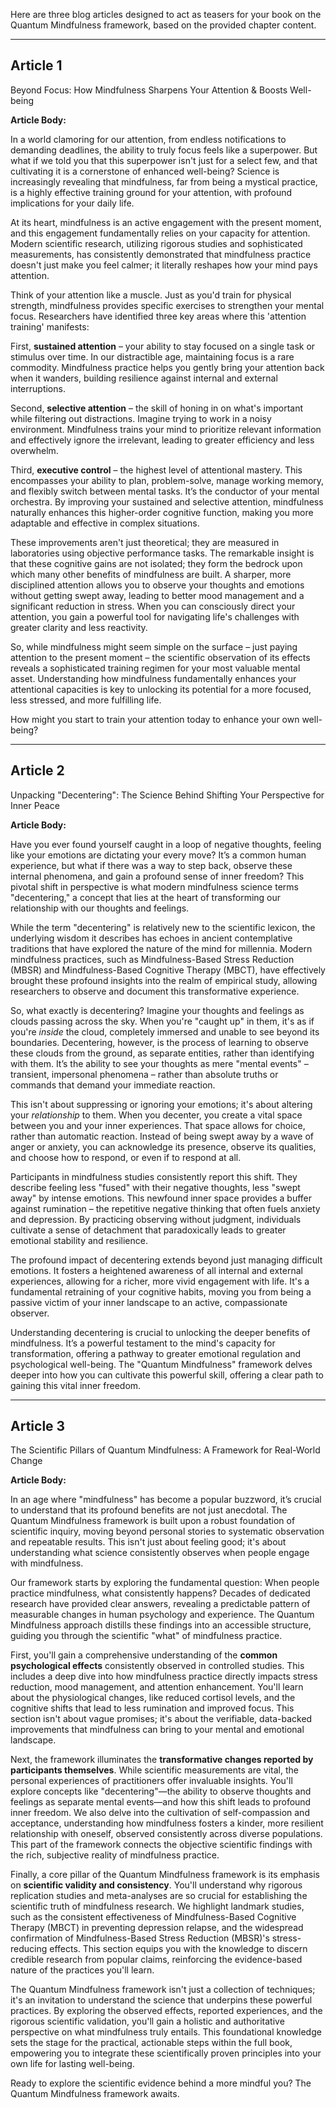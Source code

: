 Here are three blog articles designed to act as teasers for your book on the Quantum Mindfulness framework, based on the provided chapter content.

---

## Article 1

 Beyond Focus: How Mindfulness Sharpens Your Attention & Boosts Well-being

**Article Body:**

In a world clamoring for our attention, from endless notifications to demanding deadlines, the ability to truly focus feels like a superpower. But what if we told you that this superpower isn't just for a select few, and that cultivating it is a cornerstone of enhanced well-being? Science is increasingly revealing that mindfulness, far from being a mystical practice, is a highly effective training ground for your attention, with profound implications for your daily life.

At its heart, mindfulness is an active engagement with the present moment, and this engagement fundamentally relies on your capacity for attention. Modern scientific research, utilizing rigorous studies and sophisticated measurements, has consistently demonstrated that mindfulness practice doesn't just make you feel calmer; it literally reshapes how your mind pays attention.

Think of your attention like a muscle. Just as you'd train for physical strength, mindfulness provides specific exercises to strengthen your mental focus. Researchers have identified three key areas where this 'attention training' manifests:

First, **sustained attention** – your ability to stay focused on a single task or stimulus over time. In our distractible age, maintaining focus is a rare commodity. Mindfulness practice helps you gently bring your attention back when it wanders, building resilience against internal and external interruptions.

Second, **selective attention** – the skill of honing in on what's important while filtering out distractions. Imagine trying to work in a noisy environment. Mindfulness trains your mind to prioritize relevant information and effectively ignore the irrelevant, leading to greater efficiency and less overwhelm.

Third, **executive control** – the highest level of attentional mastery. This encompasses your ability to plan, problem-solve, manage working memory, and flexibly switch between mental tasks. It’s the conductor of your mental orchestra. By improving your sustained and selective attention, mindfulness naturally enhances this higher-order cognitive function, making you more adaptable and effective in complex situations.

These improvements aren't just theoretical; they are measured in laboratories using objective performance tasks. The remarkable insight is that these cognitive gains are not isolated; they form the bedrock upon which many other benefits of mindfulness are built. A sharper, more disciplined attention allows you to observe your thoughts and emotions without getting swept away, leading to better mood management and a significant reduction in stress. When you can consciously direct your attention, you gain a powerful tool for navigating life's challenges with greater clarity and less reactivity.

So, while mindfulness might seem simple on the surface – just paying attention to the present moment – the scientific observation of its effects reveals a sophisticated training regimen for your most valuable mental asset. Understanding how mindfulness fundamentally enhances your attentional capacities is key to unlocking its potential for a more focused, less stressed, and more fulfilling life.

How might you start to train your attention today to enhance your own well-being?

---

## Article 2

 Unpacking "Decentering": The Science Behind Shifting Your Perspective for Inner Peace

**Article Body:**

Have you ever found yourself caught in a loop of negative thoughts, feeling like your emotions are dictating your every move? It’s a common human experience, but what if there was a way to step back, observe these internal phenomena, and gain a profound sense of inner freedom? This pivotal shift in perspective is what modern mindfulness science terms "decentering," a concept that lies at the heart of transforming our relationship with our thoughts and feelings.

While the term "decentering" is relatively new to the scientific lexicon, the underlying wisdom it describes has echoes in ancient contemplative traditions that have explored the nature of the mind for millennia. Modern mindfulness practices, such as Mindfulness-Based Stress Reduction (MBSR) and Mindfulness-Based Cognitive Therapy (MBCT), have effectively brought these profound insights into the realm of empirical study, allowing researchers to observe and document this transformative experience.

So, what exactly is decentering? Imagine your thoughts and feelings as clouds passing across the sky. When you're "caught up" in them, it's as if you're *inside* the cloud, completely immersed and unable to see beyond its boundaries. Decentering, however, is the process of learning to observe these clouds from the ground, as separate entities, rather than identifying with them. It’s the ability to see your thoughts as mere "mental events" – transient, impersonal phenomena – rather than absolute truths or commands that demand your immediate reaction.

This isn't about suppressing or ignoring your emotions; it's about altering your *relationship* to them. When you decenter, you create a vital space between you and your inner experiences. That space allows for choice, rather than automatic reaction. Instead of being swept away by a wave of anger or anxiety, you can acknowledge its presence, observe its qualities, and choose how to respond, or even if to respond at all.

Participants in mindfulness studies consistently report this shift. They describe feeling less "fused" with their negative thoughts, less "swept away" by intense emotions. This newfound inner space provides a buffer against rumination – the repetitive negative thinking that often fuels anxiety and depression. By practicing observing without judgment, individuals cultivate a sense of detachment that paradoxically leads to greater emotional stability and resilience.

The profound impact of decentering extends beyond just managing difficult emotions. It fosters a heightened awareness of all internal and external experiences, allowing for a richer, more vivid engagement with life. It's a fundamental retraining of your cognitive habits, moving you from being a passive victim of your inner landscape to an active, compassionate observer.

Understanding decentering is crucial to unlocking the deeper benefits of mindfulness. It’s a powerful testament to the mind's capacity for transformation, offering a pathway to greater emotional regulation and psychological well-being. The "Quantum Mindfulness" framework delves deeper into how you can cultivate this powerful skill, offering a clear path to gaining this vital inner freedom.

---

## Article 3

 The Scientific Pillars of Quantum Mindfulness: A Framework for Real-World Change

**Article Body:**

In an age where "mindfulness" has become a popular buzzword, it’s crucial to understand that its profound benefits are not just anecdotal. The Quantum Mindfulness framework is built upon a robust foundation of scientific inquiry, moving beyond personal stories to systematic observation and repeatable results. This isn't just about feeling good; it's about understanding what science consistently observes when people engage with mindfulness.

Our framework starts by exploring the fundamental question: When people practice mindfulness, what consistently happens? Decades of dedicated research have provided clear answers, revealing a predictable pattern of measurable changes in human psychology and experience. The Quantum Mindfulness approach distills these findings into an accessible structure, guiding you through the scientific "what" of mindfulness practice.

First, you'll gain a comprehensive understanding of the **common psychological effects** consistently observed in controlled studies. This includes a deep dive into how mindfulness practice directly impacts stress reduction, mood management, and attention enhancement. You'll learn about the physiological changes, like reduced cortisol levels, and the cognitive shifts that lead to less rumination and improved focus. This section isn't about vague promises; it's about the verifiable, data-backed improvements that mindfulness can bring to your mental and emotional landscape.

Next, the framework illuminates the **transformative changes reported by participants themselves**. While scientific measurements are vital, the personal experiences of practitioners offer invaluable insights. You'll explore concepts like "decentering"—the ability to observe thoughts and feelings as separate mental events—and how this shift leads to profound inner freedom. We also delve into the cultivation of self-compassion and acceptance, understanding how mindfulness fosters a kinder, more resilient relationship with oneself, observed consistently across diverse populations. This part of the framework connects the objective scientific findings with the rich, subjective reality of mindfulness practice.

Finally, a core pillar of the Quantum Mindfulness framework is its emphasis on **scientific validity and consistency**. You'll understand why rigorous replication studies and meta-analyses are so crucial for establishing the scientific truth of mindfulness research. We highlight landmark studies, such as the consistent effectiveness of Mindfulness-Based Cognitive Therapy (MBCT) in preventing depression relapse, and the widespread confirmation of Mindfulness-Based Stress Reduction (MBSR)'s stress-reducing effects. This section equips you with the knowledge to discern credible research from popular claims, reinforcing the evidence-based nature of the practices you'll learn.

The Quantum Mindfulness framework isn't just a collection of techniques; it's an invitation to understand the science that underpins these powerful practices. By exploring the observed effects, reported experiences, and the rigorous scientific validation, you'll gain a holistic and authoritative perspective on what mindfulness truly entails. This foundational knowledge sets the stage for the practical, actionable steps within the full book, empowering you to integrate these scientifically proven principles into your own life for lasting well-being.

Ready to explore the scientific evidence behind a more mindful you? The Quantum Mindfulness framework awaits.